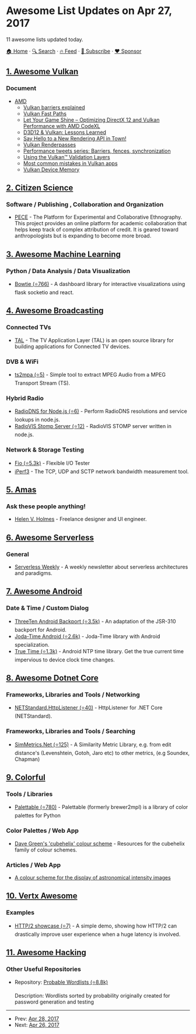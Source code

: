 # Awesome List Updates on Apr 27, 2017

11 awesome lists updated today.

[🏠 Home](/README.md) · [🔍 Search](https://www.trackawesomelist.com/search/) · [🔥 Feed](https://www.trackawesomelist.com/rss.xml) · [📮 Subscribe](https://trackawesomelist.us17.list-manage.com/subscribe?u=d2f0117aa829c83a63ec63c2f&id=36a103854c) · [❤️  Sponsor](https://github.com/sponsors/theowenyoung)



## [1. Awesome Vulkan](/content/vinjn/awesome-vulkan/README.md)

### Document

*   [AMD](http://gpuopen.com/tag/vulkan/)
    *   [Vulkan barriers explained](http://gpuopen.com/vulkan-barriers-explained/)
    *   [Vulkan Fast Paths](https://gpuopen.com/wp-content/uploads/2016/03/VulkanFastPaths.pdf)
    *   [Let Your Game Shine – Optimizing DirectX 12 and Vulkan Performance with AMD CodeXL	](https://gpuopen.com/wp-content/uploads/2016/03/Let_your_game_shine_optimizing_DirectX-12_and_Vulkan-performance_with_AMD_CodeXL.pdf)
    *   [D3D12 & Vulkan: Lessons Learned	 ](https://gpuopen.com/wp-content/uploads/2016/03/d3d12_vulkan_lessons_learned.pdf)
    *   [Say Hello to a New Rendering API in Town!](http://gpuopen.com/say-hello/)
    *   [Vulkan Renderpasses](http://gpuopen.com/vulkan-renderpasses/)
    *   [Performance tweets series: Barriers, fences, synchronization](http://gpuopen.com/performance-tweets-series-barriers-fences-synchronization/)
    *   [Using the Vulkan™ Validation Layers](http://gpuopen.com/using-the-vulkan-validation-layers/)
    *   [Most common mistakes in Vulkan apps](https://gpuopen.com/wp-content/uploads/2016/05/Most-common-mistakes-in-Vulkan-apps.pdf)
    *   [Vulkan Device Memory](http://gpuopen.com/vulkan-device-memory/)

## [2. Citizen Science](/content/dylanrees/citizen-science/README.md)

### Software / Publishing , Collaboration and Organization

*   [PECE](http://www.worldpece.org/) - The Platform for Experimental and Collaborative Ethnography.  This project provides an online platform for academic collaboration that helps keep track of complex attribution of credit.  It is geared toward anthropologists but is expanding to become more broad.

## [3. Awesome Machine Learning](/content/josephmisiti/awesome-machine-learning/README.md)

### Python / Data Analysis / Data Visualization

*   [Bowtie (⭐766)](https://github.com/jwkvam/bowtie) - A dashboard library for interactive visualizations using flask socketio and react.

## [4. Awesome Broadcasting](/content/ebu/awesome-broadcasting/README.md)

### Connected TVs

*   [TAL](http://bbc.github.io/tal/) - The TV Application Layer (TAL) is an open source library for building applications for Connected TV devices.

### DVB & WiFi

*   [ts2mpa (⭐5)](https://github.com/njh/ts2mpa) - Simple tool to extract MPEG Audio from a MPEG Transport Stream (TS).

### Hybrid Radio

*   [RadioDNS for Node.js (⭐6)](https://github.com/bbc/node-radiodns) - Perform RadioDNS resolutions and service lookups in node.js.
*   [RadioVIS Stomp Server (⭐12)](https://github.com/bbc/node-radiovis-stomp-server) - RadioVIS STOMP server written in node.js.

### Network & Storage Testing

*   [Fio (⭐5.3k)](https://github.com/axboe/fio) - Flexible I/O Tester
*   [iPerf3](https://iperf.fr/) - The TCP, UDP and SCTP network bandwidth measurement tool.

## [5. Amas](/content/sindresorhus/amas/README.md)

### Ask these people anything!

*   [Helen V. Holmes](https://github.com/helenvholmes/ama) - Freelance designer and UI engineer.

## [6. Awesome Serverless](/content/pmuens/awesome-serverless/README.md)

### General

*   [Serverless Weekly](https://serverless.email) - A weekly newsletter about serverless architectures and paradigms.

## [7. Awesome Android](/content/JStumpp/awesome-android/README.md)

### Date & Time / Custom Dialog

*   [ThreeTen Android Backport (⭐3.5k)](https://github.com/JakeWharton/ThreeTenABP) - An adaptation of the JSR-310 backport for Android.
*   [Joda-Time Android (⭐2.6k)](https://github.com/dlew/joda-time-android) - Joda-Time library with Android specialization.
*   [True Time (⭐1.3k)](https://github.com/instacart/truetime-android) - Android NTP time library. Get the true current time impervious to device clock time changes.

## [8. Awesome Dotnet Core](/content/thangchung/awesome-dotnet-core/README.md)

### Frameworks, Libraries and Tools / Networking

*   [NETStandard.HttpListener (⭐40)](https://github.com/StefH/NETStandard.HttpListener) - HttpListener for .NET Core (NETStandard).

### Frameworks, Libraries and Tools / Searching

*   [SimMetrics.Net (⭐125)](https://github.com/StefH/SimMetrics.Net) - A Similarity Metric Library, e.g. from edit distance's (Levenshtein, Gotoh, Jaro etc) to other metrics, (e.g Soundex, Chapman)

## [9. Colorful](/content/Siddharth11/Colorful/README.md)

### Tools / Libraries

*   [Palettable (⭐780)](https://github.com/jiffyclub/palettable) - Palettable (formerly brewer2mpl) is a library of color palettes for Python

### Color Palettes / Web App

*   [Dave Green's 'cubehelix' colour scheme](http://www.mrao.cam.ac.uk/~dag/CUBEHELIX/) - Resources for the cubehelix family of colour schemes.

### Articles / Web App

*   [A colour scheme for the display of astronomical intensity images](http://adsabs.harvard.edu/abs/2011BASI...39..289G)

## [10. Vertx Awesome](/content/vert-x3/vertx-awesome/README.md)

### Examples

*   [HTTP/2 showcase (⭐7)](https://github.com/aesteve/http2-showcase) - A simple demo, showing how HTTP/2 can drastically improve user experience when a huge latency is involved.

## [11. Awesome Hacking](/content/Hack-with-Github/Awesome-Hacking/README.md)

### Other Useful Repositories

- Repository: [Probable Wordlists (⭐8.8k)](https://github.com/berzerk0/Probable-Wordlists)

  Description: Wordlists sorted by probability originally created for password generation and testing



---

- Prev: [Apr 28, 2017](/content/2017/04/28/README.md)
- Next: [Apr 26, 2017](/content/2017/04/26/README.md)